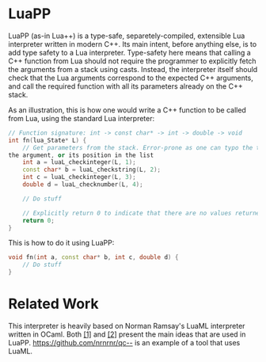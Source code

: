 # LuaPP

LuaPP (as-in Lua++) is a type-safe, separetely-compiled, extensible Lua interpreter
written in modern C++. Its main intent, before anything else, is to add type
safety to a Lua interpreter. Type-safety here means that calling a C++ function
from Lua should not require the programmer to explicitly fetch the arguments
from a stack using casts. Instead, the interpreter itself should check that
the Lua arguments correspond to the expected C++ arguments, and call the required
function with all its parameters already on the C++ stack.

As an illustration, this is how one would write a C++ function to be called from
Lua, using the standard Lua interpreter:

```cpp
// Function signature: int -> const char* -> int -> double -> void
int fn(lua_State* L) {
    // Get parameters from the stack. Error-prone as one can typo the type of
the argument, or its position in the list
    int a = luaL_checkinteger(L, 1);
    const char* b = luaL_checkstring(L, 2);
    int c = luaL_checkinteger(L, 3);
    double d = luaL_checknumber(L, 4);

    // Do stuff

    // Explicitly return 0 to indicate that there are no values returned.
    return 0;
}
```

This is how to do it using LuaPP:

```cpp
void fn(int a, const char* b, int c, double d) {
    // Do stuff
}
```

# Related Work

This interpreter is heavily based on Norman Ramsay's LuaML interpreter written
in OCaml. Both [\[1\]](http://citeseerx.ist.psu.edu/viewdoc/download?doi=10.1.1.368.334&rep=rep1&type=pdf) and [\[2\]](https://www.cs.tufts.edu/~nr/pubs/maniaws.pdf) present the main ideas that are 
used in LuaPP. https://github.com/nrnrnr/qc-- is an example of a tool that uses LuaML.
